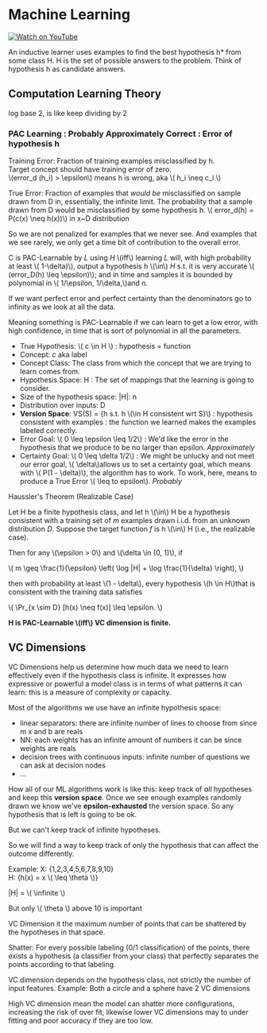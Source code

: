 # Machine Learning

[![Watch on YouTube](https://img.youtube.com/vi/DQWI1kvmwRg/3.jpg)](https://www.youtube.com/watch?v=DQWI1kvmwRg)

An inductive learner uses examples to find the best hypothesis h* from some class H. H is the set of possible answers to the problem. Think of hypothesis h as candidate answers.

## Computation Learning Theory

log base 2, is like keep dividing by 2

### PAC Learning : Probably Approximately Correct : Error of hypothesis h 

Training Error: Fraction of training examples misclassified by h.  
Target concept should have training error of zero.  
\\(error_d (h_i) > \epsilon\\) means h is wrong, aka  \\( h_i \neq c_i \\)

True Error: Fraction of examples that *would be* misclassified on sample drawn from D in, essentially, the infinite limit. The probability that a sample drawn from D would be misclassified by some hypothesis h. 
\\(  error_d(h) = P(c(x) \neq h(x))\\) in x~D distribution 

So we are not penalized for examples that we never see. And examples that we see rarely, we only get a time bit of contribution to the overall error.

C is PAC-Learnable by *L* using *H* \\(iff\\) learning *L* will, with high probability at least \\(  1-\delta)\\), output a hypothesis h \\(\in\\) *H* s.t. it is very accurate \\( (error_D(h) \leq \epsilon)\\); and in time and samples it is bounded by polynomial in \\(  1/\epsilon, 1/\delta,\\)and n. 

If we want perfect error and perfect certainty than the denominators go to infinity as we look at all the data.

Meaning something is PAC-Learnable if we can learn to get a low error, with high confidence, in time that is sort of polynomial in all the parameters.

- True Hypothesis: \\(  c \in  H \\) : hypothesis = function
- Concept: *c* aka label
- Concept Class: The class from which the concept that we are trying to learn comes from.   
- Hypothesis Space: H : The set of mappings that the learning is going to consider.  
- Size of the hypothesis space: |H|: n  
- Distribution over inputs: D 
- **Version Space**: VS(S) = {h s.t. h \\(\in H consistent wrt S}\\) : hypothesis consistent with examples : the function we learned makes the examples labeled correctly.   
- Error Goal: \\(   0 \leq \epsilon \leq 1/2\\) : We'd like the error in the hypothesis that we produce to be no larger than epsilon.  *Approximately*  
- Certainty Goal: \\(   0 \leq \delta 1/2\\) : We might be unlucky and not meet our error goal, \\(   \delta\\)allows us to set a certainty goal, which means with \\(   P(1 - \delta)\\), the algorithm has to work. To work, here, means to produce a True Error \\(   \leq to epsilon\\). *Probably*

Haussler's Theorem (Realizable Case)

Let H be a finite hypothesis class, and let h \\(\in\\) H be a hypothesis consistent with a training set of *m* examples drawn i.i.d. from an unknown distribution *D*. Suppose the target function *f* is h \\(\in\\) H (i.e., the realizable case).

Then for any \\(\epsilon > 0\\) and \\(\delta \in (0, 1)\\), if

\\(
m \geq \frac{1}{\epsilon} \left( \log |H| + \log \frac{1}{\delta} \right),
\\)

then with probability at least \\(1 - \delta\\), every hypothesis \\(h \in H\\)that is consistent with the training data satisfies

\\(
\Pr_{x \sim D} [h(x) \neq f(x)] \leq \epsilon.
\\)

**H is PAC-Learnable \\(iff\\) VC dimension is finite.**


## VC Dimensions

VC Dimensions help us determine how much data we need to learn effectively even if the hypothesis class is infinite. It expresses how expressive or powerful a model class is in terms of what patterns it can learn: this is a measure of complexity or capacity. 

Most of the algorithms we use have an infinite hypothesis space:  
- linear separators: there are infinite number of lines to choose from since m x and b are reals  
- NN: each weights has an infinite amount of numbers it can be since weights are reals  
- decision trees with continuous inputs: infinite number of questions we can ask at decision nodes  
- ...

How all of our ML algorithms work is like this: keep track of *all* hypotheses and keep this **version space**. Once we see enough examples randomly drawn we know we've **epsilon-exhausted** the version space. So any hypothesis that is left is going to be ok.

But we can't keep track of infinite hypotheses.

So we will find a way to keep track of only the hypothesis that can affect the outcome differently. 

Example:
X: {1,2,3,4,5,6,7,8,9,10}  
H: {h(x) = x \\(  \leq \theta \\)}

|H| = \\(  \infinite \\)

But only \\(  \theta \\) above 10 is important

VC Dimension it the maximum number of points that can be shattered by the hypotheses in that space.

Shatter: For every possible labeling (0/1 classification) of the points, there exists a hypothesis (a classifier from your class) that perfectly separates the points according to that labeling.

VC dimension depends on the hypothesis class, not strictly the number of input features. Example: Both a circle and a sphere have 2 VC dimensions

High VC dimension mean the model can shatter more configurations, increasing the risk of over fit, likewise lower VC dimensions may to under fitting and poor accuracy if they are too low.

